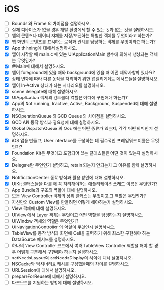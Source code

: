 # iOS



- [ ] Bounds 와 Frame 의 차이점을 설명하시오.
- [ ]  실제 디바이스가 없을 경우 개발 환경에서 할 수 있는 것과 없는 것을 설명하시오.
- [ ]  앱의 콘텐츠나 데이터 자체를 저장/보관하는 특별한 객체를 무엇이라고 하는가?
- [x]  앱 화면의 콘텐츠를 표시하는 로직과 관리를 담당하는 객체를 무엇이라고 하는가?
- [x]  App thinning에 대해서 설명하시오.
- [x]  앱이 시작할 때 main.c 에 있는 UIApplicationMain 함수에 의해서 생성되는 객체는 무엇인가?
- [x]  @Main에 대해서 설명하시오.
- [x]  앱이 foreground에 있을 때와 background에 있을 때 어떤 제약사항이 있나요?
- [x]  상태 변화에 따라 다른 동작을 처리하기 위한 앱델리게이트 메서드들을 설명하시오.
- [x]  앱이 In-Active 상태가 되는 시나리오를 설명하시오.
- [x]  scene delegate에 대해 설명하시오.
- [x]  UIApplication 객체의 컨트롤러 역할은 어디에 구현해야 하는가?
- [x]  App의 Not running, Inactive, Active, Background, Suspended에 대해 설명하시오.
- [x]  NSOperationQueue 와 GCD Queue 의 차이점을 설명하시오.
- [x]  GCD API 동작 방식과 필요성에 대해 설명하시오.
- [x]  Global DispatchQueue 의 Qos 에는 어떤 종류가 있는지, 각각 어떤 의미인지 설명하시오.
- [x]  iOS 앱을 만들고, User Interface를 구성하는 데 필수적인 프레임워크 이름은 무엇인가?
- [x]  Foundation Kit은 무엇이고 포함되어 있는 클래스들은 어떤 것이 있는지 설명하시오.
- [x]  Delegate란 무언인가 설명하고, retain 되는지 안되는지 그 이유를 함께 설명하시오.
- [x]  NotificationCenter 동작 방식과 활용 방안에 대해 설명하시오.
- [x]  UIKit 클래스들을 다룰 때 꼭 처리해야하는 애플리케이션 쓰레드 이름은 무엇인가?
- [ ]  App Bundle의 구조와 역할에 대해 설명하시오.
- [ ]  모든 View Controller 객체의 상위 클래스는 무엇이고 그 역할은 무엇인가?
- [ ]  자신만의 Custom View를 만들려면 어떻게 해야하는지 설명하시오.
- [ ]  View 객체에 대해 설명하시오.
- [ ]  UIView 에서 Layer 객체는 무엇이고 어떤 역할을 담당하는지 설명하시오.
- [ ]  UIWindow 객체의 역할은 무엇인가?
- [ ]  UINavigationController 의 역할이 무엇인지 설명하시오.
- [ ]  TableView를 동작 방식과 화면에 Cell을 출력하기 위해 최소한 구현해야 하는 DataSource 메서드를 설명하시오.
- [ ]  하나의 View Controller 코드에서 여러 TableView Controller 역할을 해야 할 경우 어떻게 구분해서 구현해야 하는지 설명하시오.
- [ ]  setNeedsLayout와 setNeedsDisplay의 차이에 대해 설명하시오.
- [ ]  NSCache와 딕셔너리로 캐시를 구성했을때의 차이를 설명하시오.
- [ ]  URLSession에 대해서 설명하시오.
- [ ]  prepareForReuse에 대해서 설명하시오.
- [ ]  다크모드를 지원하는 방법에 대해 설명하시오.
